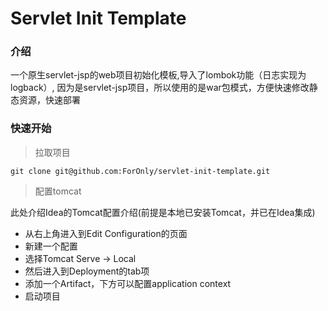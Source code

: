 # Servlet Init Template

### 介绍

一个原生servlet-jsp的web项目初始化模板,导入了lombok功能（日志实现为logback）,
因为是servlet-jsp项目，所以使用的是war包模式，方便快速修改静态资源，快速部署

### 快速开始

> 拉取项目

```text
git clone git@github.com:ForOnly/servlet-init-template.git
```

> 配置tomcat

此处介绍Idea的Tomcat配置介绍(前提是本地已安装Tomcat，并已在Idea集成)

- 从右上角进入到Edit Configuration的页面
- 新建一个配置
- 选择Tomcat Serve ->  Local
- 然后进入到Deployment的tab项
- 添加一个Artifact，下方可以配置application context
- 启动项目




